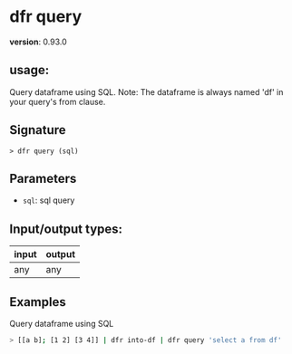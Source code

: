 # dfr query

**version**: 0.93.0

## **usage**:

Query dataframe using SQL. Note: The dataframe is always named 'df' in your query's from clause.

## Signature

`> dfr query (sql)`

## Parameters

- `sql`: sql query

## Input/output types:

| input | output |
| ----- | ------ |
| any   | any    |

## Examples

Query dataframe using SQL

```bash
> [[a b]; [1 2] [3 4]] | dfr into-df | dfr query 'select a from df'
```
